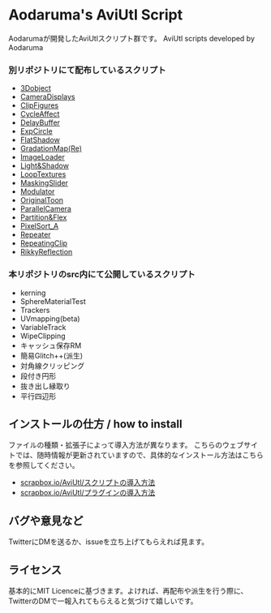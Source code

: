 # Aodaruma's AviUtl Script
Aodarumaが開発したAviUtlスクリプト群です。
AviUtl scripts developed by Aodaruma

### 別リポジトリにて配布しているスクリプト

- [3Dobject](https://github.com/Aodaruma/3Dobject)
- [CameraDisplays](https://github.com/Aodaruma/CameraDisplays)
- [ClipFigures](https://github.com/Aodaruma/ClipFigures)
- [CycleAffect](https://github.com/Aodaruma/CycleAffect)
- [DelayBuffer](https://github.com/Aodaruma/DelayBuffer)
- [ExpCircle](https://github.com/Aodaruma/expcircle)
- [FlatShadow](https://github.com/Aodaruma/FlatShadow)
- [GradationMap(Re)](https://github.com/Aodaruma/GradationMap-Re)
- [ImageLoader](https://github.com/Aodaruma/ImageLoader)
- [Light&Shadow](https://github.com/Aodaruma/LightAndShadow)
- [LoopTextures](https://github.com/Aodaruma/LoopTextures)
- [MaskingSlider](https://github.com/Aodaruma/MaskingSlider)
- [Modulator](https://github.com/Aodaruma/Modulator)
- [OriginalToon](https://github.com/Aodaruma/OriginalToon)
- [ParallelCamera](https://github.com/Aodaruma/ParallelCamera)
- [Partition&Flex](https://github.com/Aodaruma/PartitionAndFlex)
- [PixelSort_A](https://github.com/Aodaruma/PixelSort_A)
- [Repeater](https://github.com/Aodaruma/Repeater)
- [RepeatingClip](https://github.com/Aodaruma/RepeatingClip)
- [RikkyReflection](https://github.com/Aodaruma/RikkyReflection)

### 本リポジトリのsrc内にて公開しているスクリプト
- kerning
- SphereMaterialTest
- Trackers
- UVmapping(beta)
- VariableTrack
- WipeClipping
- キャッシュ保存RM
- 簡易Glitch++(派生)
- 対角線クリッピング
- 段付き円形
- 抜き出し縁取り
- 平行四辺形

## インストールの仕方 / how to install

ファイルの種類・拡張子によって導入方法が異なります。
こちらのウェブサイトでは、随時情報が更新されていますので、具体的なインストール方法はこちらを参照してください。

- [scrapbox.io/AviUtl/スクリプトの導入方法](https://scrapbox.io/aviutl/スクリプトの導入方法)
- [scrapbox.io/AviUtl/プラグインの導入方法](https://scrapbox.io/aviutl/プラグインの導入方法)


## バグや意見など

TwitterにDMを送るか、issueを立ち上げてもらえれば見ます。

## ライセンス

基本的にMIT Licenceに基づきます。よければ、再配布や派生を行う際に、TwitterのDMで一報入れてもらえると気づけて嬉しいです。
